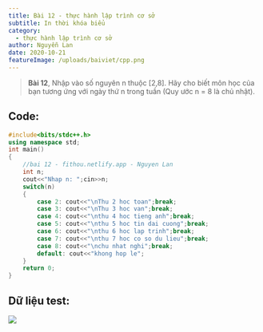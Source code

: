 ```yaml
---
title: Bài 12 - thực hành lập trình cơ sở
subtitle: In thời khóa biểu
category:
  - thực hành lập trình cơ sở
author: Nguyễn Lan
date: 2020-10-21
featureImage: /uploads/baiviet/cpp.png
---
```


> **Bài 12**, Nhập vào số nguyên n thuộc [2,8]. Hãy cho biết môn học của bạn tương ứng với ngày thứ n trong tuần (Quy ước n = 8 là chủ nhật).

## Code:

```c++
#include<bits/stdc++.h>
using namespace std;
int main()
{
	//bai 12 - fithou.netlify.app - Nguyen Lan
    int n;
    cout<<"Nhap n: ";cin>>n;
    switch(n)
    {
        case 2: cout<<"\nThu 2 hoc toan";break;
        case 3: cout<<"\nThu 3 hoc van";break;
        case 4: cout<<"\nthu 4 hoc tieng anh";break;
        case 5: cout<<"\nthu 5 hoc tin dai cuong";break;
        case 6: cout<<"\nthu 6 hoc lap trinh";break;
        case 7: cout<<"\nthu 7 hoc co so du lieu";break;
        case 8: cout<<"\nchu nhat nghi";break;
        default: cout<<"khong hop le";
    }
	return 0;
}
```

## Dữ liệu test:

![](https://i.ibb.co/2PP6PW4/image.png)